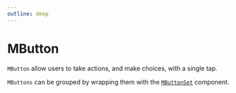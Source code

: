 ```yaml
---
outline: deep
---
```


<script setup>
   import { MButton } from "matarito-vue";
</script>

# MButton

`MButton` allow users to take actions, and make choices, with a single tap.

`MButtons` can be grouped by wrapping them with the [`MButtonSet`](../MButtonSet/features) component.

<!--@include: ./snippets/import.md-->
<!--@include: ./snippets/usage.md-->
<!--@include: ./snippets/demo/basic.md-->
<!--@include: ./snippets/demo/icons.md-->
<!--@include: ./snippets/demo/disabled.md-->
<!--@include: ./snippets/demo/variants.md-->
<!--@include: ./snippets/demo/severity.md-->
<!--@include: ./snippets/demo/loading.md-->
<!--@include: ./snippets/demo/raised.md-->
<!--@include: ./snippets/demo/icons-only.md-->
<!--@include: ./snippets/demo/sizes.md-->
<!--@include: ./snippets/events.md-->
<!--@include: ./snippets/accessibility.md-->
